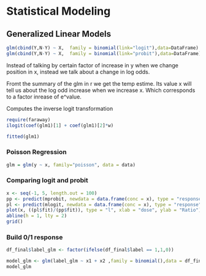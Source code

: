 # Statistical Modeling

## Generalized Linear Models

```R
glm(cbind(Y,N-Y) ~ X,  family = binomial(link="logit"),data=DataFrame) 
glm(cbind(Y,N-Y) ~ X,  family = binomial(link="probit"),data=DataFrame) 
```
Instead of talking by certain factor of increase in y when we change position in x, instead we talk about a change in log odds.

Fromt the summary of the glm in r we get the temp estime. Its value x will tell us about the log odd increase when we increase x. Which corresponds to a factor inrease of e^value.

Computes the inverse logit transformation
```R
require(faraway)
ilogit(coef(glm1)[1] + coef(glm1)[2]*w)

fitted(glm1)
````

### Poisson Regression

```R
glm = glm(y ~ x, family="poisson", data = data)
```

### Comparing logit and probit

```R
x <- seq(-1, 5, length.out = 100)
pp <- predict(mprobit, newdata = data.frame(conc = x), type = "response", se.fit = TRUE)
pl <- predict(mlogit, newdata = data.frame(conc = x), type = "response", se.fit = TRUE)
plot(x, ((pl$fit)/(pp$fit)), type = "l", xlab = "dose", ylab = "Ratio")
abline(h = 1, lty = 2)
grid()
````

### Build 0/1 response

````R
df_final$label_glm <- factor(ifelse(df_final$label == 1,1,0))

model_glm <- glm(label_glm ~ x1 + x2 ,family = binomial(),data = df_final)
model_glm

`````

